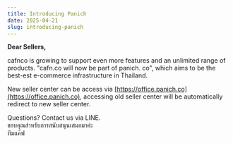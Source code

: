 ```yaml
---
title: Introducing Panich
date: 2025-04-21
slug: introducing-panich
---
```


**Dear Sellers,**

cafnco is growing to support even more features and an unlimited range of products.
"cafn.co will now be part of panich. co", which aims to be the best-est e-commerce infrastructure in Thailand.

<!-- truncate -->

New seller center can be access via [https://office.panich.co](https://office.panich.co), accessing old seller center will be automatically redirect to new seller center.

Questions? Contact us via LINE.<br />
ขอบคุณสำหรับการสนับสนุนเสมอมาค่ะ<br />
ทีมแค๊ฟ
